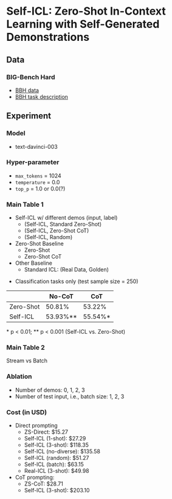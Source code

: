 # Self-ICL: Zero-Shot In-Context Learning with Self-Generated Demonstrations

## Data
### BIG-Bench Hard 
- [BBH data](https://github.com/suzgunmirac/BIG-Bench-Hard/tree/main/bbh)
- [BBH task description](https://github.com/nlplab-best-team/Self-ICL/tree/main/bbh)

## Experiment

### Model
- text-davinci-003

### Hyper-parameter
- ```max_tokens``` = 1024
- ```temperature``` = 0.0
- ```top_p``` = 1.0 or 0.0(?)

### Main Table 1
- Self-ICL w/ different demos (input, label)
  - (Self-ICL, Standard Zero-Shot)
  - (Self-ICL, Zero-Shot CoT)
  - (Self-ICL, Random)
- Zero-Shot Baseline
  - Zero-Shot
  - Zero-Shot CoT
- Other Baseline
  - Standard ICL: (Real Data, Golden)

* Classification tasks only (test sample size = 250)

|        | No-CoT    | CoT       |
|--------|-----------|-----------|
| Zero-Shot | 50.81% | 53.22% |
| Self-ICL | 53.93%\*\*| 55.54%\*|

\* p < 0.01; \*\* p < 0.001 (Self-ICL vs. Zero-Shot)

### Main Table 2
Stream vs Batch

### Ablation
- Number of demos: 0, 1, 2, 3
- Number of test input, i.e., batch size: 1, 2, 3

### Cost (in USD)
- Direct prompting
  - ZS-Direct: $15.27
  - Self-ICL (1-shot): $27.29
  - Self-ICL (3-shot): $118.35
  - Self-ICL (no-diverse): $135.58
  - Self-ICL (random): $51.27
  - Self-ICL (batch): $63.15
  - Real-ICL (3-shot): $49.98
- CoT prompting:
  - ZS-CoT: $28.71
  - Self-ICL (3-shot): $203.10